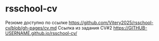 # rsschool-cv
Резюме доступно по ссылке https://github.com/Vitery2025/rsschool-cv/blob/gh-pages/cv.md
Ссылка из задания CV#2 https://GITHUB-USERNAME.github.io/rsschool-cv/
